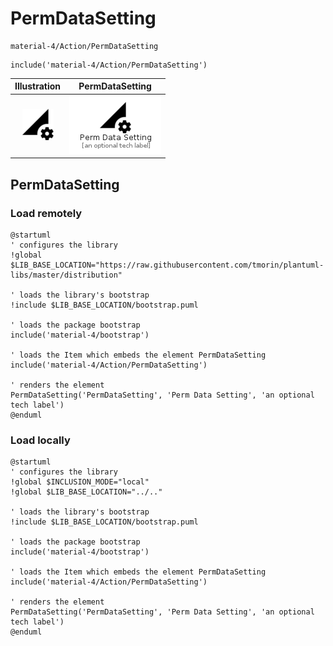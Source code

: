 # PermDataSetting


```text
material-4/Action/PermDataSetting
```

```text
include('material-4/Action/PermDataSetting')
```



| Illustration | PermDataSetting |
| :---: | :---: |
| ![illustration for Illustration](../../material-4/Action/PermDataSetting.png) | ![illustration for PermDataSetting](../../material-4/Action/PermDataSetting.Local.png) |




## PermDataSetting

### Load remotely
```plantuml
@startuml
' configures the library
!global $LIB_BASE_LOCATION="https://raw.githubusercontent.com/tmorin/plantuml-libs/master/distribution"

' loads the library's bootstrap
!include $LIB_BASE_LOCATION/bootstrap.puml

' loads the package bootstrap
include('material-4/bootstrap')

' loads the Item which embeds the element PermDataSetting
include('material-4/Action/PermDataSetting')

' renders the element
PermDataSetting('PermDataSetting', 'Perm Data Setting', 'an optional tech label')
@enduml
```

### Load locally
```plantuml
@startuml
' configures the library
!global $INCLUSION_MODE="local"
!global $LIB_BASE_LOCATION="../.."

' loads the library's bootstrap
!include $LIB_BASE_LOCATION/bootstrap.puml

' loads the package bootstrap
include('material-4/bootstrap')

' loads the Item which embeds the element PermDataSetting
include('material-4/Action/PermDataSetting')

' renders the element
PermDataSetting('PermDataSetting', 'Perm Data Setting', 'an optional tech label')
@enduml
```

